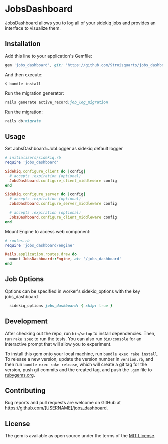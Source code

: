 # JobsDashboard

JobsDashboard allows you to log all of your sidekiq jobs and provides an interface to visualize them.

## Installation

Add this line to your application's Gemfile:

```ruby
gem 'jobs_dashboard', git: 'https://github.com/9troisquarts/jobs_dashboard'
```

And then execute:

    $ bundle install

Run the migration generator:

```ruby
rails generate active_record:job_log_migration
```

Run the migration:

```ruby
rails db:migrate
```
## Usage

Set JobsDashboard::JobLogger as sidekiq default logger

```ruby
# initializers/sidekiq.rb
require 'jobs_dashboard'

Sidekiq.configure_client do |config|
  # accepts :expiration (optional)
  JobsDashboard.configure_client_middleware config
end

Sidekiq.configure_server do |config|
  # accepts :expiration (optional)
  JobsDashboard.configure_server_middleware config

  # accepts :expiration (optional)
  JobsDashboard.configure_client_middleware config
end
```

Mount Engine to access web component:

```ruby
# routes.rb
require 'jobs_dashboard/engine'

Rails.application.routes.draw do
  mount JobsDashboard::Engine, at: '/jobs_dashboard'
end
```

## Job Options

Options can be specified in worker's sidekiq_options with the key jobs_dashboard

```ruby
  sidekiq_options jobs_dashboard: { skip: true }
```

## Development

After checking out the repo, run `bin/setup` to install dependencies. Then, run `rake spec` to run the tests. You can also run `bin/console` for an interactive prompt that will allow you to experiment.

To install this gem onto your local machine, run `bundle exec rake install`. To release a new version, update the version number in `version.rb`, and then run `bundle exec rake release`, which will create a git tag for the version, push git commits and the created tag, and push the `.gem` file to [rubygems.org](https://rubygems.org).

## Contributing

Bug reports and pull requests are welcome on GitHub at https://github.com/[USERNAME]/jobs_dashboard.

## License

The gem is available as open source under the terms of the [MIT License](https://opensource.org/licenses/MIT).
